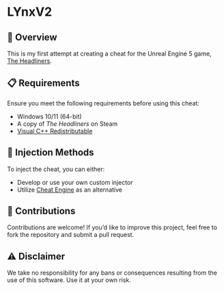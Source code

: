 # LYnxV2

## 📌 Overview  
This is my first attempt at creating a cheat for the Unreal Engine 5 game, [The Headliners](https://store.steampowered.com/app/3059070/The_Headliners/).  

## 📋 Requirements  
Ensure you meet the following requirements before using this cheat:  
- Windows 10/11 (64-bit)  
- A copy of *The Headliners* on Steam  
- [Visual C++ Redistributable](https://aka.ms/vs/17/release/vc_redist.x64.exe)  

## 💉 Injection Methods  
To inject the cheat, you can either:  
- Develop or use your own custom injector  
- Utilize [Cheat Engine](https://cheatengine.org/) as an alternative  

## 🤝 Contributions  
Contributions are welcome! If you’d like to improve this project, feel free to fork the repository and submit a pull request.  

## ⚠️ Disclaimer  
We take no responsibility for any bans or consequences resulting from the use of this software. Use it at your own risk.  
